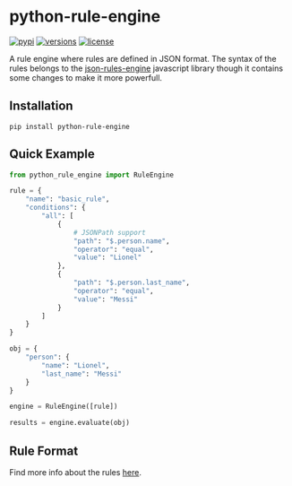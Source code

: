# python-rule-engine

[![pypi](https://img.shields.io/pypi/v/python-rule-engine.svg)](https://pypi.python.org/pypi/python-rule-engine)
[![versions](https://img.shields.io/pypi/pyversions/python-rule-engine.svg)](https://github.com/santalvarez/python-rule-engine)
[![license](https://img.shields.io/github/license/pydantic/pydantic.svg)](https://github.com/pydantic/pydantic/blob/main/LICENSE)



A rule engine where rules are defined in JSON format. The syntax of the rules belongs to the [json-rules-engine](https://github.com/CacheControl/json-rules-engine) javascript library though it contains some changes to make it more powerfull.

## Installation
```
pip install python-rule-engine
```

## Quick Example

```python
from python_rule_engine import RuleEngine

rule = {
    "name": "basic_rule",
    "conditions": {
        "all": [
            {
                # JSONPath support
                "path": "$.person.name",
                "operator": "equal",
                "value": "Lionel"
            },
            {
                "path": "$.person.last_name",
                "operator": "equal",
                "value": "Messi"
            }
        ]
    }
}

obj = {
    "person": {
        "name": "Lionel",
        "last_name": "Messi"
    }
}

engine = RuleEngine([rule])

results = engine.evaluate(obj)

```

## Rule Format

Find more info about the rules [here](docs/rules.md).
